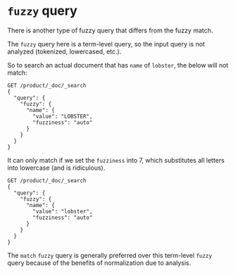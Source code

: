 # `fuzzy` query

There is another type of fuzzy query that differs from the fuzzy match.

The `fuzzy` query here is a term-level query, so the input query is not analyzed (tokenized, lowercased, etc.).

So to search an actual document that has `name` of `lobster`, the below will not match:

```http
GET /product/_doc/_search
{
  "query": {
    "fuzzy": {
      "name": {
        "value": "LOBSTER",
        "fuzziness": "auto"
      }
    }
  }
}
```

It can only match if we set the `fuzziness` into 7, which substitutes all letters into lowercase (and is ridiculous).

```http
GET /product/_doc/_search
{
  "query": {
    "fuzzy": {
      "name": {
        "value": "lobster",
        "fuzziness": "auto"
      }
    }
  }
}
```

The `match` `fuzzy` query is generally preferred over this term-level `fuzzy` query because of the benefits of normalization due to analysis.